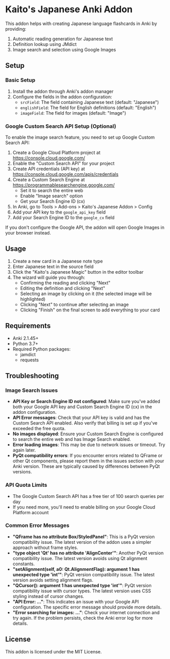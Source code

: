# Kaito's Japanese Anki Addon

This addon helps with creating Japanese language flashcards in Anki by providing:

1. Automatic reading generation for Japanese text
2. Definition lookup using JMdict
3. Image search and selection using Google Images

## Setup

### Basic Setup

1. Install the addon through Anki's addon manager
2. Configure the fields in the addon configuration:
   - `srcField`: The field containing Japanese text (default: "Japanese")
   - `englishField`: The field for English definitions (default: "English")
   - `imageField`: The field for images (default: "Image")

### Google Custom Search API Setup (Optional)

To enable the image search feature, you need to set up Google Custom Search API:

1. Create a Google Cloud Platform project at https://console.cloud.google.com/
2. Enable the "Custom Search API" for your project
3. Create API credentials (API key) at https://console.cloud.google.com/apis/credentials
4. Create a Custom Search Engine at https://programmablesearchengine.google.com/
   - Set it to search the entire web
   - Enable "Image search" option
   - Get your Search Engine ID (cx)
5. In Anki, go to Tools > Add-ons > Kaito's Japanese Addon > Config
6. Add your API key to the `google_api_key` field
7. Add your Search Engine ID to the `google_cx` field

If you don't configure the Google API, the addon will open Google Images in your browser instead.

## Usage

1. Create a new card in a Japanese note type
2. Enter Japanese text in the source field
3. Click the "Kaito's Japanese Magic" button in the editor toolbar
4. The wizard will guide you through:
   - Confirming the reading and clicking "Next"
   - Editing the definition and clicking "Next"
   - Selecting an image by clicking on it (the selected image will be highlighted)
   - Clicking "Next" to continue after selecting an image
   - Clicking "Finish" on the final screen to add everything to your card

## Requirements

- Anki 2.1.45+
- Python 3.7+
- Required Python packages:
  - jamdict
  - requests

## Troubleshooting

### Image Search Issues

- **API Key or Search Engine ID not configured**: Make sure you've added both your Google API key and Custom Search Engine ID (cx) in the addon configuration.
- **API Error messages**: Check that your API key is valid and has the Custom Search API enabled. Also verify that billing is set up if you've exceeded the free quota.
- **No images displayed**: Ensure your Custom Search Engine is configured to search the entire web and has Image Search enabled.
- **Error loading images**: This may be due to network issues or timeout. Try again later.
- **PyQt compatibility errors**: If you encounter errors related to QFrame or other Qt components, please report them in the issues section with your Anki version. These are typically caused by differences between PyQt versions.

### API Quota Limits

- The Google Custom Search API has a free tier of 100 search queries per day
- If you need more, you'll need to enable billing on your Google Cloud Platform account

### Common Error Messages

- **"QFrame has no attribute Box/StyledPanel"**: This is a PyQt version compatibility issue. The latest version of the addon uses a simpler approach without frame styles.
- **"type object 'Qt' has no attribute 'AlignCenter'"**: Another PyQt version compatibility issue. The latest version avoids using Qt alignment constants.
- **"setAlignment(self, a0: Qt.AlignmentFlag): argument 1 has unexpected type 'int'"**: PyQt version compatibility issue. The latest version avoids setting alignment flags.
- **"QCursor(): argument 1 has unexpected type 'int'"**: PyQt version compatibility issue with cursor types. The latest version uses CSS styling instead of cursor changes.
- **"API Error: ..."**: This indicates an issue with your Google API configuration. The specific error message should provide more details.
- **"Error searching for images: ..."**: Check your internet connection and try again. If the problem persists, check the Anki error log for more details.

## License

This addon is licensed under the MIT License. 
